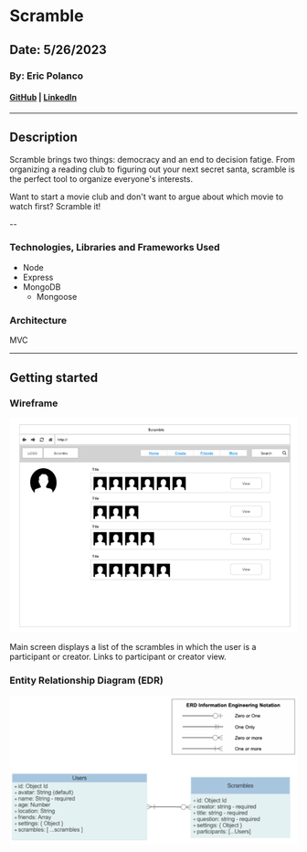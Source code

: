 # Scramble

## Date: 5/26/2023

### By: Eric Polanco

#### [GitHub](https://github.com/epolancot) | [LinkedIn](www.linkedin.com/in/epolancot) 

---
## **Description**
Scramble brings two things: democracy and an end to decision fatige. From organizing a reading club to figuring out your next secret santa, scramble is the perfect tool to organize everyone's interests. 

Want to start a movie club and don't want to argue about which movie to watch first? Scramble it! 

--
### **Technologies, Libraries and Frameworks Used**
- Node
- Express
- MongoDB
  - Mongoose


### Architecture 
MVC

---

## **Getting started**

### Wireframe
![Main](/public/images/readme/user-main.png)

Main screen displays a list of the scrambles in which the user is a participant or creator. Links to participant or creator view.



### Entity Relationship Diagram (EDR)
![ERD](/public/images/readme/ERD.png)



